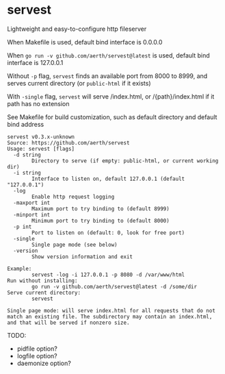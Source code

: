 # servest

Lightweight and easy-to-configure http fileserver

When Makefile is used, default bind interface is 0.0.0.0

When `go run -v github.com/aerth/servest@latest` is used, default bind interface is 127.0.0.1

Without `-p` flag, `servest` finds an available port from 8000 to 8999, and serves current directory (or `public-html` if it exists)

With `-single` flag, `servest` will serve /index.html, or /{path}/index.html if it path has no extension

See Makefile for build customization, such as default directory and default bind address

```
servest v0.3.x-unknown
Source: https://github.com/aerth/servest
Usage: servest [flags]
  -d string
        Directory to serve (if empty: public-html, or current working dir)
  -i string
        Interface to listen on, default 127.0.0.1 (default "127.0.0.1")
  -log
        Enable http request logging
  -maxport int
        Maximum port to try binding to (default 8999)
  -minport int
        Minimum port to try binding to (default 8000)
  -p int
        Port to listen on (default: 0, look for free port)
  -single
        Single page mode (see below)
  -version
        Show version information and exit

Example:
        servest -log -i 127.0.0.1 -p 8080 -d /var/www/html
Run without installing:
        go run -v github.com/aerth/servest@latest -d /some/dir
Serve current directory:
        servest

Single page mode: will serve index.html for all requests that do not match an existing file. The subdirectory may contain an index.html, and that will be served if nonzero size.
```

TODO:

  * pidfile option?
  * logfile option?
  * daemonize option?
